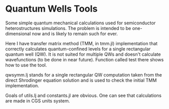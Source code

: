 Quantum Wells Tools
=======

Some simple quantum mechanical calculations used for semiconductor heterostructures simulations. The problem is intended to be one-dimensional now and is likely to remain such for ever.

Here I have transfer matrix method (TMM, in tmm.jl) implementation that correctly calculates quantum-confined levels for a single rectangular quantum well (QW). It is not suited for multiple QWs and doesn't calculate wavefunctions (to be done in near future). Function called test there shows how to use the tool.

qwsymm.lj stands for a single rectangular QW computation taken from the direct Shrodinger equation solution and is used to check the initial TMM implementation.

Goals of utils.lj and constants.jl are obvious. One can see that calculations are made in CGS units system.
